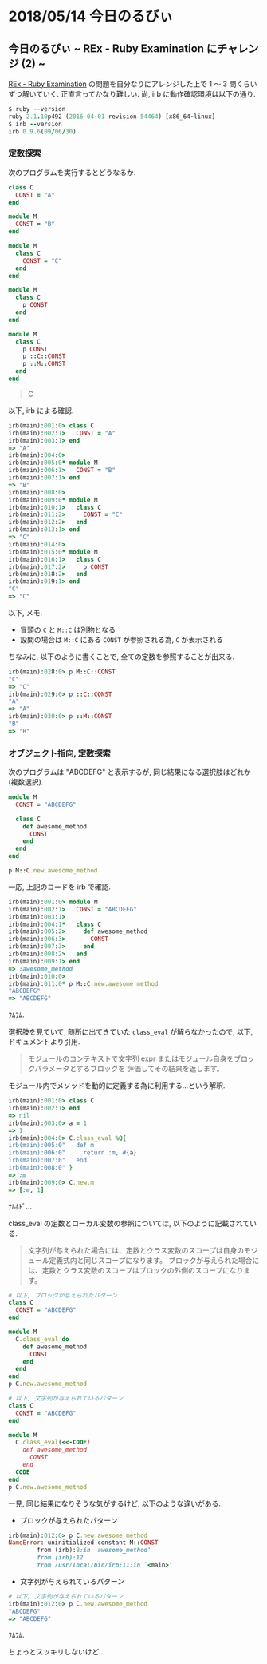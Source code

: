 # 2018/05/14 今日のるびぃ

## 今日のるびぃ ~ REx - Ruby Examination にチャレンジ (2) ~

[REx - Ruby Examination](https://rex.libertyfish.co.jp/) の問題を自分なりにアレンジした上で 1 〜 3 問くらいずつ解いていく. 正直言ってかなり難しい. 尚, irb に動作確認環境は以下の通り.

```ruby
$ ruby --version
ruby 2.1.10p492 (2016-04-01 revision 54464) [x86_64-linux]
$ irb --version
irb 0.9.6(09/06/30)
```

### 定数探索

次のプログラムを実行するとどうなるか.

```ruby
class C
  CONST = "A"
end

module M
  CONST = "B"
end

module M
  class C
    CONST = "C"
  end
end

module M
  class C
    p CONST
  end
end

module M
  class C
    p CONST
    p ::C::CONST
    p ::M::CONST
  end
end
```

> C

以下, irb による確認.

```ruby
irb(main):001:0> class C
irb(main):002:1>   CONST = "A"
irb(main):003:1> end
=> "A"
irb(main):004:0> 
irb(main):005:0* module M
irb(main):006:1>   CONST = "B"
irb(main):007:1> end
=> "B"
irb(main):008:0> 
irb(main):009:0* module M
irb(main):010:1>   class C
irb(main):011:2>     CONST = "C"
irb(main):012:2>   end
irb(main):013:1> end
=> "C"
irb(main):014:0> 
irb(main):015:0* module M
irb(main):016:1>   class C
irb(main):017:2>     p CONST
irb(main):018:2>   end
irb(main):019:1> end
"C"
=> "C"
```

以下, メモ.

* 冒頭の `C` と `M::C` は別物となる
* 設問の場合は `M::C` にある `CONST` が参照される為, `C` が表示される

ちなみに, 以下のように書くことで, 全ての定数を参照することが出来る.

```ruby
irb(main):028:0> p M::C::CONST
"C"
=> "C"
irb(main):029:0> p ::C::CONST
"A"
=> "A"
irb(main):030:0> p ::M::CONST
"B"
=> "B"
```

### オブジェクト指向, 定数探索

次のプログラムは "ABCDEFG" と表示するが, 同じ結果になる選択肢はどれか (複数選択).

```ruby
module M
  CONST = "ABCDEFG"

  class C
    def awesome_method
      CONST
    end
  end
end

p M::C.new.awesome_method
```

一応, 上記のコードを irb で確認.

```ruby
irb(main):001:0> module M
irb(main):002:1>   CONST = "ABCDEFG"
irb(main):003:1> 
irb(main):004:1*   class C
irb(main):005:2>     def awesome_method
irb(main):006:3>       CONST
irb(main):007:3>     end
irb(main):008:2>   end
irb(main):009:1> end
=> :awesome_method
irb(main):010:0> 
irb(main):011:0* p M::C.new.awesome_method
"ABCDEFG"
=> "ABCDEFG"
```

ﾌﾑﾌﾑ.

選択肢を見ていて, 随所に出てきていた `class_eval` が解らなかったので, 以下, ドキュメントより引用.

> モジュールのコンテキストで文字列 expr またはモジュール自身をブロックパラメータとするブロックを 評価してその結果を返します。

モジュール内でメソッドを動的に定義する為に利用する...という解釈.

```ruby
irb(main):001:0> class C
irb(main):002:1> end
=> nil
irb(main):003:0> a = 1
=> 1
irb(main):004:0> C.class_eval %Q{
irb(main):005:0"   def m
irb(main):006:0"     return :m, #{a}
irb(main):007:0"   end
irb(main):008:0" }
=> :m
irb(main):009:0> C.new.m
=> [:m, 1]
```

ﾅﾙﾎﾄﾞ...

class_eval の定数とローカル変数の参照については, 以下のように記載されている.

> 文字列が与えられた場合には、定数とクラス変数のスコープは自身のモジュール定義式内と同じスコープになります。 ブロックが与えられた場合には、定数とクラス変数のスコープはブロックの外側のスコープになります。

```ruby
# 以下, ブロックが与えられたパターン 
class C
  CONST = "ABCDEFG"
end

module M
  C.class_eval do
    def awesome_method
      CONST
    end
  end
end
p C.new.awesome_method

# 以下, 文字列が与えられているパターン
class C
  CONST = "ABCDEFG"
end

module M
  C.class_eval(<<-CODE)
    def awesome_method
      CONST
    end
  CODE
end
p C.new.awesome_method
```

一見, 同じ結果になりそうな気がするけど, 以下のような違いがある.

* ブロックが与えられたパターン

```ruby
irb(main):012:0> p C.new.awesome_method
NameError: uninitialized constant M::CONST
        from (irb):8:in `awesome_method'
        from (irb):12
        from /usr/local/bin/irb:11:in `<main>'
```

* 文字列が与えられているパターン

```ruby
# 以下, 文字列が与えられているパターン
irb(main):012:0> p C.new.awesome_method
"ABCDEFG"
=> "ABCDEFG"
```

ﾌﾑﾌﾑ.

ちょっとスッキリしないけど...
